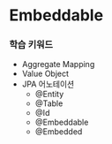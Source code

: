 # Embeddable

### 학습 키워드

* Aggregate Mapping
* Value Object
* JPA 어노테이션
  * @Entity
  * @Table
  * @Id
  * @Embeddable
  * @Embedded
